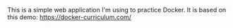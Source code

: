 This is a simple web application I'm using to practice Docker.
It is based on this demo: https://docker-curriculum.com/
